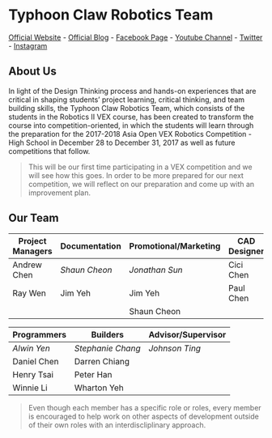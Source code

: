 # Typhoon Claw Robotics Team

[Official Website](https://www.typhoonclaw.com "Our Official Website") - [Official Blog](https://blog.typhoonclaw.com "Our Official Blog") - [Facebook Page](https://www.facebook.com/TyphoonClawVEX/ "Our Facebook Page") - [Youtube Channel](https://www.youtube.com/channel/UCAdetZdsye6MSoaM9uEl5bA "Our Youtube Channel") - [Twitter](https://twitter.com/typhoonclaw "Our Twitter Handle") - [Instagram](https://www.instagram.com/typhoonclaw/ "Our Instagram Profile")

## About Us

In light of the Design Thinking process and hands-on experiences that are critical in shaping students’ project learning, critical thinking, and team building skills, the Typhoon Claw Robotics Team, which consists of the students in the Robotics II VEX course, has been created to transform the course into competition-oriented, in which the students will learn through the preparation for the 2017-2018 Asia Open VEX Robotics Competition - High School in December 28 to December 31, 2017 as well as future competitions that follow.

> This will be our first time participating in a VEX competition and we will see how this goes. In order to be more prepared for our next competition, we will reflect on our preparation and come up with an improvement plan.

## Our Team

| Project Managers | Documentation | Promotional/Marketing | CAD Designer     | Resource Manager   |
| ---------------- |-------------- | --------------------- | ---------------- | ------------------ |
| Andrew Chen      | *Shaun Cheon* | *Jonathan Sun*        | Cici Chen        | *Mcgill Chen*      |
| Ray Wen          | Jim Yeh       | Jim Yeh               | Paul Chen        |                    |
|                  |               | Shaun Cheon           |                  |                    |

| Programmers      | Builders           | Advisor/Supervisor |
| ---------------- |------------------- | ------------------ |
| *Alwin Yen*      | *Stephanie Chang*  | *Johnson Ting*     |
| Daniel Chen      | Darren Chiang      |                    |
| Henry Tsai       | Peter Han          |                    |
| Winnie Li        | Wharton Yeh        |                    |

> Even though each member has a specific role or roles, every member is encouraged to help work on other aspects of development outside of their own roles with an interdiscliplinary approach.
